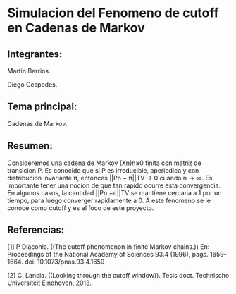 # Simulacion del Fenomeno de cutoff en Cadenas de Markov

## Integrantes:

Martin Berrios.

Diego Cespedes.

## Tema principal:

Cadenas de Markov.

## Resumen:

Consideremos una cadena de Markov (Xn)n≥0 finita con matriz de transicion P. Es conocido que si P es irreducible, aperiodica y con distribucion invariante π, entonces ||Pn − π||TV → 0 cuando n → ∞. Es importante tener una nocion de que tan rapido ocurre esta convergencia. En algunos casos, la cantidad ||Pn −π||TV se mantiene cercana a 1 por un tiempo, para luego converger rapidamente a 0. A este fenomeno se le conoce como cutoff y es el foco de este proyecto.

## Referencias:

[1] P Diaconis. ((The cutoff phenomenon in finite Markov chains.)) En: Proceedings of the National Academy of Sciences 93.4 (1996), pags. 1659-1664. doi: 10.1073/pnas.93.4.1659

[2] C. Lancia. ((Looking through the cutoff window)). Tesis doct. Technische Universiteit Eindhoven, 2013.
